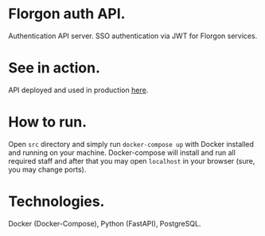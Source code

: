 # Florgon auth API.
Authentication API server. SSO authentication via JWT for Florgon services.
# See in action.
API deployed and used in production [here](https://api.florgon.space/auth).
# How to run.
Open `src` directory and simply run `docker-compose up` with Docker installed and running on your machine. Docker-compose will install and run all required staff and after that you may open `localhost` in your browser (sure, you may change ports).
# Technologies.
Docker (Docker-Compose), Python (FastAPI), PostgreSQL.
